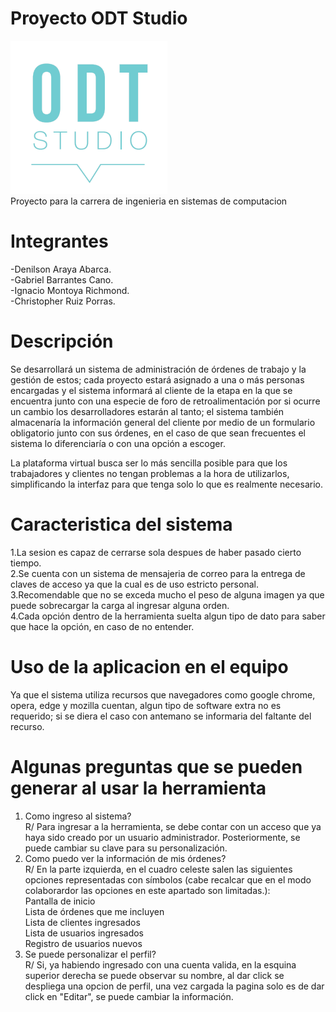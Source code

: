 
# Proyecto ODT Studio
![CapturaODT](https://raw.githubusercontent.com/gbarrantes/ProyectoODT/master/Logo%20ODT%20Studio.png)</br>
Proyecto para la carrera de ingenieria en sistemas de computacion

# Integrantes
-Denilson Araya Abarca.</br>-Gabriel Barrantes Cano.</br>-Ignacio Montoya Richmond.</br>-Christopher Ruiz Porras. </br>

# Descripción
Se desarrollará un sistema de administración de órdenes de trabajo y la gestión de estos; cada proyecto estará asignado a una o más personas encargadas y el sistema informará al cliente de la etapa en la que se encuentra junto con una especie de foro de retroalimentación por si ocurre un cambio los desarrolladores estarán al tanto; el sistema también almacenaría la información general del cliente por medio de un formulario obligatorio junto con sus órdenes, en el caso de que sean frecuentes el sistema lo diferenciaría o con una opción a escoger.

 

La plataforma virtual busca ser lo más sencilla posible para que los trabajadores y clientes no tengan problemas a la hora de utilizarlos, simplificando la interfaz para que tenga solo lo que es realmente necesario.

# Caracteristica del sistema
1.La sesion es capaz de cerrarse sola despues de haber pasado cierto tiempo.<br>
2.Se cuenta con un sistema de mensajeria de correo para la entrega de claves de acceso ya que la cual es de uso estricto personal.<br>
3.Recomendable que no se exceda mucho el peso de alguna imagen ya que puede sobrecargar la carga al ingresar alguna orden.<br>
4.Cada opción dentro de la herramienta suelta algun tipo de dato para saber que hace la opción, en caso de no entender.<br>

# Uso de la aplicacion en el equipo<br>
Ya que el sistema utiliza recursos que navegadores como google chrome, opera, edge y mozilla cuentan, algun tipo de software extra no es requerido; si se diera el caso con antemano se informaria del faltante del recurso.<br>

# Algunas preguntas que se pueden generar al usar la herramienta<br>

1. Como ingreso al sistema?<br>
R/ Para ingresar a la herramienta, se debe contar con un acceso que ya haya sido creado por un usuario administrador. Posteriormente, se puede cambiar su clave para su personalización.<br>
2. Como puedo ver la información de mis órdenes?<br>
R/ En la parte izquierda, en el cuadro celeste salen las siguientes opciones representadas con símbolos (cabe recalcar que en el modo colaborardor las opciones en este apartado son limitadas.):<br>
Pantalla de inicio<br>
Lista de órdenes que me incluyen<br>
Lista de clientes ingresados<br>
Lista de usuarios ingresados<br>
Registro de usuarios nuevos<br>
3. Se puede personalizar el perfil?<br>
R/ Si, ya habiendo ingresado con una cuenta valida, en la esquina superior derecha se puede observar su nombre, al dar click se despliega una opcion de perfil, una vez cargada la pagina solo es de dar click en "Editar", se puede cambiar la información.<br>
